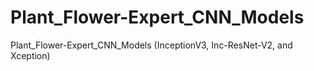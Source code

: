 # Plant_Flower-Expert_CNN_Models
Plant_Flower-Expert_CNN_Models (InceptionV3, Inc-ResNet-V2, and Xception)
